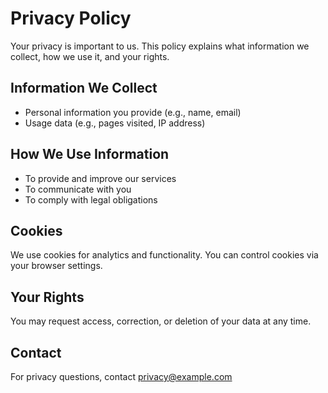 # Privacy Policy

Your privacy is important to us. This policy explains what information we collect, how we use it, and your rights.

## Information We Collect
- Personal information you provide (e.g., name, email)
- Usage data (e.g., pages visited, IP address)

## How We Use Information
- To provide and improve our services
- To communicate with you
- To comply with legal obligations

## Cookies
We use cookies for analytics and functionality. You can control cookies via your browser settings.

## Your Rights
You may request access, correction, or deletion of your data at any time.

## Contact
For privacy questions, contact privacy@example.com 